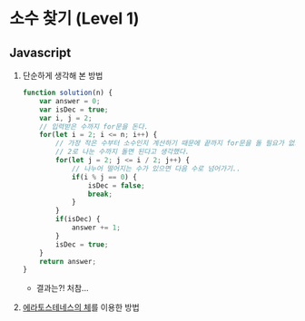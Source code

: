 # 소수 찾기 (Level 1)

## Javascript
1. 단순하게 생각해 본 방법
    ``` javascript
    function solution(n) {
        var answer = 0;
        var isDec = true;
        var i, j = 2;
        // 입력받은 수까지 for문을 돈다.
        for(let i = 2; i <= n; i++) {
            // 가장 작은 수부터 소수인지 계산하기 때문에 끝까지 for문을 돌 필요가 없고,
            // 2로 나눈 수까지 돌면 된다고 생각했다.
            for(let j = 2; j <= i / 2; j++) {
                // 나누어 떨어지는 수가 있으면 다음 수로 넘어가기..
                if(i % j == 0) {
                    isDec = false;
                    break;
                }
            }
            if(isDec) {
                answer += 1;
            }
            isDec = true;
        }
        return answer;
    }
    ```
    - 결과는?! 처참...

2. [에라토스테네스의 체](https://ko.wikipedia.org/wiki/%EC%97%90%EB%9D%BC%ED%86%A0%EC%8A%A4%ED%85%8C%EB%84%A4%EC%8A%A4%EC%9D%98_%EC%B2%B4)를 이용한 방법
    ``` javascript
    
    ```